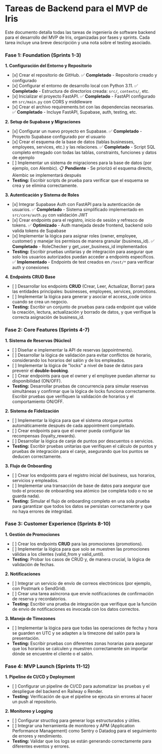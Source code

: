 # **Tareas de Backend para el MVP de Iris**

Este documento detalla todas las tareas de ingeniería de software backend para el desarrollo del MVP de Iris, organizadas por fases y sprints. Cada tarea incluye una breve descripción y una nota sobre el testing asociado.

### **Fase 1: Foundation (Sprints 1-3)**

**1\. Configuración del Entorno y Repositorio**

* \[x\] Crear el repositorio de GitHub.
  ✅ **Completado** - Repositorio creado y configurado
* \[x\] Configurar el entorno de desarrollo local con Python 3.11.
  ✅ **Completado** - Estructura de directorios creada: `src/`, `contexts/`, etc.
* \[x\] Inicializar el proyecto FastAPI.
  ✅ **Completado** - FastAPI configurado en `src/main.py` con CORS y middleware
* \[x\] Crear el archivo requirements.txt con las dependencias necesarias.
  ✅ **Completado** - Incluye FastAPI, Supabase, auth, testing, etc.

**2\. Setup de Supabase y Migraciones**

* \[x\] Configurar un nuevo proyecto en Supabase.
  ✅ **Completado** - Proyecto Supabase configurado por el usuario
* \[x\] Crear el esquema de la base de datos (tablas businesses, employees, services, etc.) y las relaciones.
  ✅ **Completado** - Script SQL completo entregado con todas las tablas, constraints, funciones y datos de ejemplo
* \[ \] Implementar un sistema de migraciones para la base de datos (por ejemplo, con Alembic).
  📋 **Pendiente** - Se priorizó el esquema directo, Alembic se implementará después
* **Testing:** Escribir scripts de prueba para verificar que el esquema se crea y se elimina correctamente.

**3\. Autenticación y Sistema de Roles**

* \[x\] Integrar Supabase Auth con FastAPI para la autenticación de usuarios.
  ✅ **Completado** - Sistema simplificado implementado en `src/core/auth.py` con validación JWT
* \[x\] Crear endpoints para el registro, inicio de sesión y refresco de tokens.
  ✅ **Optimizado** - Auth manejada desde frontend, backend solo valida tokens de Supabase
* \[x\] Implementar la lógica para asignar roles (owner, employee, customer) y manejar los permisos de manera granular (business\_id).
  ✅ **Completado** - RoleChecker y get_user_business_id implementados
* **Testing:** Escribir pruebas unitarias y de integración para asegurar que solo los usuarios autorizados puedan acceder a endpoints específicos.
  ✅ **Implementado** - Endpoints de test creados en `/test/*` para verificar auth y conexiones

**4\. Endpoints CRUD Base**

* \[ \] Desarrollar los endpoints **CRUD** (Crear, Leer, Actualizar, Borrar) para las entidades principales: businesses, employees, services, promotions.  
* \[ \] Implementar la lógica para generar y asociar el access\_code único cuando se crea un negocio.  
* **Testing:** Escribir un conjunto de pruebas para cada endpoint que valide la creación, lectura, actualización y borrado de datos, y que verifique la correcta asignación de business\_id.

### **Fase 2: Core Features (Sprints 4-7)**

**1\. Sistema de Reservas (Núcleo)**

* \[ \] Diseñar e implementar la API de reservas (appointments).  
* \[ \] Desarrollar la lógica de validación para evitar conflictos de horario, considerando los horarios del salón y de los empleados.  
* \[ \] Implementar la lógica de "locks" a nivel de base de datos para prevenir el **double-booking**.  
* \[ \] Crear endpoints para que el owner y el employee puedan alternar su disponibilidad (ON/OFF).  
* **Testing:** Desarrollar pruebas de concurrencia para simular reservas simultáneas y confirmar que la lógica de locks funciona correctamente. Escribir pruebas que verifiquen la validación de horarios y el comportamiento ON/OFF.

**2\. Sistema de Fidelización**

* \[ \] Implementar la lógica para que el sistema otorgue puntos automáticamente después de cada appointment completado.  
* \[ \] Crear endpoints para que el owner pueda configurar las recompensas (loyalty\_rewards).  
* \[ \] Desarrollar la lógica de canje de puntos por descuentos o servicios.  
* **Testing:** Escribir pruebas unitarias que verifiquen el cálculo de puntos y pruebas de integración para el canje, asegurando que los puntos se deducen correctamente.

**3\. Flujo de Onboarding**

* \[ \] Crear los endpoints para el registro inicial del business, sus horarios, servicios y empleados.  
* \[ \] Implementar una transacción de base de datos para asegurar que todo el proceso de onboarding sea atómico (se completa todo o no se guarda nada).  
* **Testing:** Simular el flujo de onboarding completo en una sola prueba para garantizar que todos los datos se persistan correctamente y que no haya errores de integridad.

### **Fase 3: Customer Experience (Sprints 8-10)**

**1\. Gestión de Promociones**

* \[ \] Crear los endpoints **CRUD** para las promociones (promotions).  
* \[ \] Implementar la lógica para que solo se muestren las promociones válidas a los clientes (valid\_from y valid\_until).  
* **Testing:** Probar los casos de CRUD y, de manera crucial, la lógica de validación de fechas.

**2\. Notificaciones**

* \[ \] Integrar un servicio de envío de correos electrónicos (por ejemplo, con Postmark o SendGrid).  
* \[ \] Crear una tarea asíncrona que envíe notificaciones de confirmación de reserva y recordatorios.  
* **Testing:** Escribir una prueba de integración que verifique que la función de envío de notificaciones es invocada con los datos correctos.

**3\. Manejo de Timezones**

* \[ \] Implementar la lógica para que todas las operaciones de fecha y hora se guarden en UTC y se adapten a la timezone del salón para la presentación.  
* **Testing:** Escribir pruebas con diferentes zonas horarias para asegurar que los horarios se calculen y muestren correctamente sin importar dónde se encuentre el cliente o el salón.

### **Fase 4: MVP Launch (Sprints 11-12)**

**1\. Pipeline de CI/CD y Deployment**

* \[ \] Configurar un pipeline de CI/CD para automatizar las pruebas y el despliegue del backend en Railway o Render.  
* **Testing:** Verificación de que el pipeline se ejecuta sin errores al hacer un push al repositorio.

**2\. Monitoreo y Logging**

* \[ \] Configurar structlog para generar logs estructurados y útiles.  
* \[ \] Integrar una herramienta de monitoreo y APM (Application Performance Management) como Sentry o Datadog para el seguimiento de errores y rendimiento.  
* **Testing:** Validar que los logs se están generando correctamente para diferentes eventos y errores.
